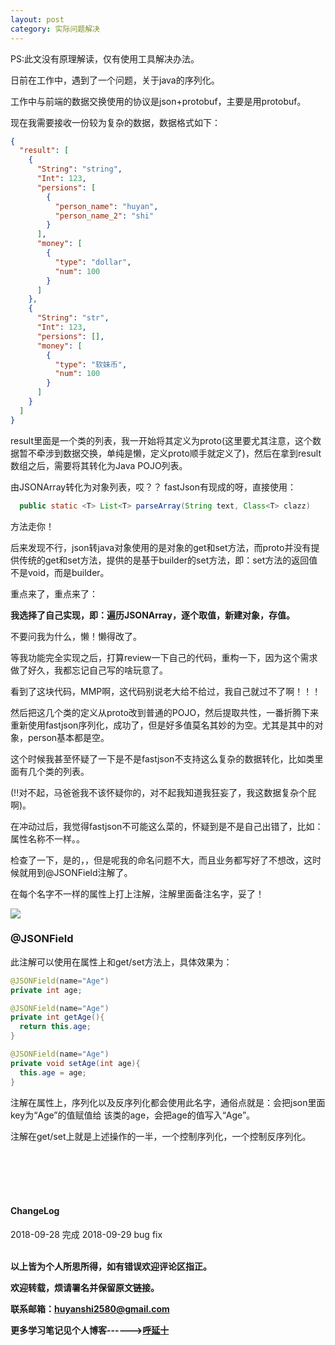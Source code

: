 ```yaml
---
layout: post
category: 实际问题解决
---
```


PS:此文没有原理解读，仅有使用工具解决办法。

日前在工作中，遇到了一个问题，关于java的序列化。  

工作中与前端的数据交换使用的协议是json+protobuf，主要是用protobuf。

现在我需要接收一份较为复杂的数据，数据格式如下：
```json
{
  "result": [
    {
      "String": "string",
      "Int": 123,
      "persions": [
        {
          "person_name": "huyan",
          "person_name_2": "shi"
        }
      ],
      "money": [
        {
          "type": "dollar",
          "num": 100
        }
      ]
    },
    {
      "String": "str",
      "Int": 123,
      "persions": [],
      "money": [
        {
          "type": "软妹币",
          "num": 100
        }
      ]
    }
  ]
}
```

result里面是一个类的列表，我一开始将其定义为proto(这里要尤其注意，这个数据暂不牵涉到数据交换，单纯是懒，定义proto顺手就定义了)，然后在拿到result数组之后，需要将其转化为Java POJO列表。  


由JSONArray转化为对象列表，哎？？ fastJson有现成的呀，直接使用：

```java
  public static <T> List<T> parseArray(String text, Class<T> clazz)
```
方法走你！

后来发现不行，json转java对象使用的是对象的get和set方法，而proto并没有提供传统的get和set方法，提供的是基于builder的set方法，即：set方法的返回值不是void，而是builder。

重点来了，重点来了：

**我选择了自己实现，即：遍历JSONArray，逐个取值，新建对象，存值。**

不要问我为什么，懒！懒得改了。

等我功能完全实现之后，打算review一下自己的代码，重构一下，因为这个需求做了好久，我都忘记自己写的啥玩意了。

看到了这块代码，MMP啊，这代码别说老大给不给过，我自己就过不了啊！！！

然后把这几个类的定义从proto改到普通的POJO，然后提取共性，一番折腾下来重新使用fastjson序列化，成功了，但是好多值莫名其妙的为空。尤其是其中的对象，person基本都是空。

这个时候我甚至怀疑了一下是不是fastjson不支持这么复杂的数据转化，比如类里面有几个类的列表。

(!!对不起，马爸爸我不该怀疑你的，对不起我知道我狂妄了，我这数据复杂个屁啊)。

在冲动过后，我觉得fastjson不可能这么菜的，怀疑到是不是自己出错了，比如：属性名称不一样。。

检查了一下，是的，，但是呢我的命名问题不大，而且业务都写好了不想改，这时候就用到@JSONField注解了。

在每个名字不一样的属性上打上注解，注解里面备注名字，妥了！

![](http://pem6cy6sv.bkt.clouddn.com/WX20180928-205928.png)


### @JSONField

此注解可以使用在属性上和get/set方法上，具体效果为：

```java
@JSONField(name="Age")
private int age;

@JSONField(name="Age")
private int getAge(){
  return this.age;
}

@JSONField(name="Age")
private void setAge(int age){
  this.age = age;
}

```

注解在属性上，序列化以及反序列化都会使用此名字，通俗点就是：会把json里面key为“Age”的值赋值给 该类的age，会把age的值写入“Age”。

注解在get/set上就是上述操作的一半，一个控制序列化，一个控制反序列化。


<br>
<br>
<br>
<br>
<h4>ChangeLog</h4>
2018-09-28 完成
2018-09-29 bug fix
<br>
<br>

**以上皆为个人所思所得，如有错误欢迎评论区指正。**

**欢迎转载，烦请署名并保留原文链接。**

**联系邮箱：huyanshi2580@gmail.com**

**更多学习笔记见个人博客------><a href="{{ site.baseurl }}/">呼延十</a>**
